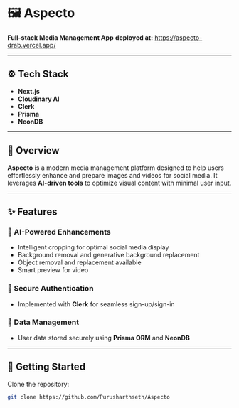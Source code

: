 # 🖼️ Aspecto

**Full-stack Media Management App**
**deployed at:** https://aspecto-drab.vercel.app/

---

## ⚙️ Tech Stack
- **Next.js**
- **Cloudinary AI**
- **Clerk**
- **Prisma**
- **NeonDB**

---

## 📌 Overview
**Aspecto** is a modern media management platform designed to help users effortlessly enhance and prepare images and videos for social media. It leverages **AI-driven tools** to optimize visual content with minimal user input.

---

## ✨ Features

### 🎨 AI-Powered Enhancements
- Intelligent cropping for optimal social media display  
- Background removal and generative background replacement  
- Object removal and replacement available
- Smart preview for video

### 🔐 Secure Authentication
- Implemented with **Clerk** for seamless sign-up/sign-in  

### 💾 Data Management
- User data stored securely using **Prisma ORM** and **NeonDB**

---

## 🚀 Getting Started

Clone the repository:
```bash
git clone https://github.com/Purusharthseth/Aspecto
